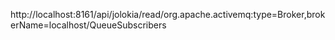 http://localhost:8161/api/jolokia/read/org.apache.activemq:type=Broker,brokerName=localhost/QueueSubscribers
